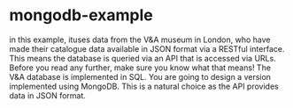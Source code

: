 # mongodb-example

in this example, ituses data from the V&A museum in London, who have made their catalogue data
available in JSON format via a RESTful interface. This means the database is queried via an API that is
accessed via URLs. Before you read any further, make sure you know what that means!
The V&A database is implemented in SQL. You are going to design a version implemented using
MongoDB. This is a natural choice as the API provides data in JSON format.

####

